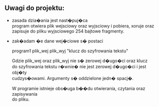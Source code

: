 ## Uwagi do projektu:

* zasada dzia�ania jest nast�puj�ca  
    program otwiera plik wejsciowy oraz wyjsciowy i pobiera, xoruje
    oraz zapisuje do pliku wyjsciowego 254 bajtowe fragmenty.


* zak�adam �e dane wej�ciowe s� postaci

    program1  plik_wej  plik_wyj  "klucz do szyfrowania tekstu"  

    Gdzie plik_wej oraz plik_wyj nie s� zerowej d�ugo�ci oraz klucz  
    do szyfrowania tekstu r�wnie� nie jest zerowej d�ugo�ci i jest obj�ty  
    cudzys�owami. Argumenty s� oddzielone jedn� spacj�.  

    W programie istnieje obs�uga b��du otwierania, czytania oraz zapisywania  
    do pliku.

